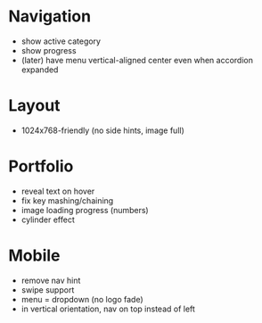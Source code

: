 Navigation
========
- show active category
- show progress
- (later) have menu vertical-aligned center even when accordion expanded

Layout
======
- 1024x768-friendly (no side hints, image full)
  
Portfolio
=========
- reveal text on hover
- fix key mashing/chaining
- image loading progress (numbers)
- cylinder effect
  
Mobile
=======
- remove nav hint
- swipe support
- menu = dropdown (no logo fade)
- in vertical orientation, nav on top instead of left